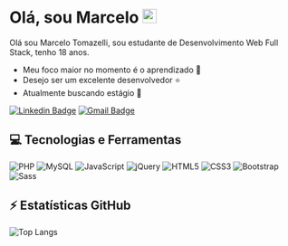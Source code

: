 <h1 align="justify">Olá, sou Marcelo <img src="https://media.giphy.com/media/hvRJCLFzcasrR4ia7z/giphy.gif" width="25px"></h1>

Olá sou Marcelo Tomazelli, sou estudante de Desenvolvimento Web Full Stack, tenho 18 anos.

* Meu foco maior no momento é o aprendizado 🚀
* Desejo ser um excelente desenvolvedor ⭐
* Atualmente buscando estágio 🚶

[![Linkedin Badge](https://img.shields.io/badge/-marcelotomazelli-0a66c2?style=flat&logo=linkedin&logoColor=white&link=https://www.linkedin.com/in/marcelotomazelli)](https://www.linkedin.com/in/marcelotomazelli)
[![Gmail Badge](https://img.shields.io/badge/-marctomazelli@gmail.com-ea4335?style=flat&logo=gmail&logoColor=white&link=mailto:marctomazelli@gmail.com)](mailto:marctomazelli@gmail.com)

## 💻 Tecnologias e Ferramentas

![PHP](https://img.shields.io/badge/-PHP-232323?style=flat&logo=php)
![MySQL](https://img.shields.io/badge/-MySQL-232323?style=flat&logo=mysql)
![JavaScript](https://img.shields.io/badge/-JavaScript-232323?style=flat&logo=javascript)
![jQuery](https://img.shields.io/badge/-jQuery-0769ad?style=flat&logo=jquery&logoColor=78cff5)
![HTML5](https://img.shields.io/badge/-HTML5-e44d26?style=flat&logo=html5&logoColor=white)
![CSS3](https://img.shields.io/badge/-CSS3-264de4?style=flat&logo=css3&logoColor=white)
![Bootstrap](https://img.shields.io/badge/-Bootstrap-563D7C?style=flat&logo=bootstrap&logoColor=white)
![Sass](https://img.shields.io/badge/-Sass-cc6699?style=flat&logo=sass&logoColor=white)

## ⚡ Estatísticas GitHub

![Top Langs](https://github-readme-stats.vercel.app/api/top-langs/?username=marcelotomazelli&hide=TeX&layout=compact)
